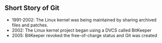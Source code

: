 ## Short Story of Git

- 1991-2002: The Linux kernel was being maintained by sharing archived files
  and patches.
- 2002: The Linux kernel project began using a DVCS called BitKeeper
- 2005: BitKeeper revoked the free-of-charge status and Git was created
